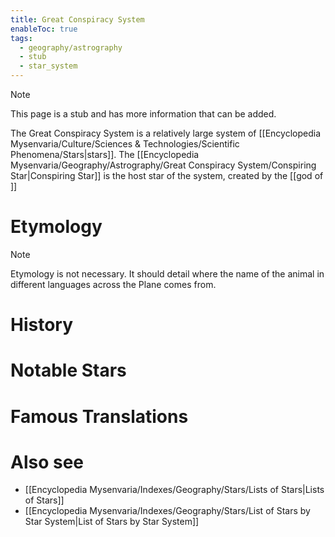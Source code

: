 ```yaml
---
title: Great Conspiracy System
enableToc: true
tags:
  - geography/astrography
  - stub
  - star_system
---
```


> [!note]
> This page is a stub and has more information that can be added.

The Great Conspiracy System is a relatively large system of [[Encyclopedia Mysenvaria/Culture/Sciences & Technologies/Scientific Phenomena/Stars|stars]]. The [[Encyclopedia Mysenvaria/Geography/Astrography/Great Conspiracy System/Conspiring Star|Conspiring Star]] is the host star of the system, created by the [[god of ]]
# Etymology

> [!note]
> Etymology is not necessary. It should detail where the name of the animal in different languages across the Plane comes from.
# History

# Notable Stars

# Famous Translations

# Also see
- [[Encyclopedia Mysenvaria/Indexes/Geography/Stars/Lists of Stars|Lists of Stars]]
- [[Encyclopedia Mysenvaria/Indexes/Geography/Stars/List of Stars by Star System|List of Stars by Star System]]
